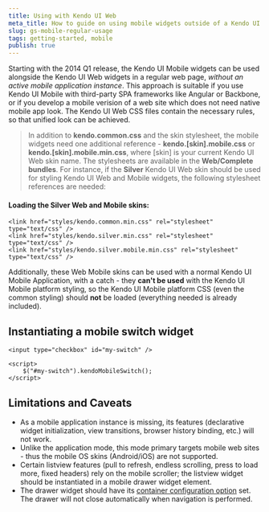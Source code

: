 ```yaml
---
title: Using with Kendo UI Web
meta_title: How to guide on using mobile widgets outside of a Kendo UI Mobile application container
slug: gs-mobile-regular-usage
tags: getting-started, mobile
publish: true
---
```


Starting with the 2014 Q1 release, the Kendo UI Mobile widgets can be used alongside the Kendo UI Web widgets in a regular web page, *without an active mobile application instance*.
This approach is suitable if you use Kendo UI Mobile with third-party SPA frameworks like Angular or Backbone, or if you develop a mobile verision of a web site which does not need native mobile app look.
The Kendo UI Web CSS files contain the necessary rules, so that unified look can be achieved.

> In addition to **kendo.common.css** and the skin stylesheet, the mobile widgets need one additional reference - **kendo.[skin].mobile.css** or **kendo.[skin].mobile.min.css**, where [skin] is your current Kendo UI Web skin name.
The stylesheets are available in the **Web/Complete bundles**. For instance, if the **Silver** Kendo UI Web skin should be used for styling Kendo UI Web and Mobile widgets, the following stylesheet references are needed:

#### Loading the Silver Web and Mobile skins:

    <link href="styles/kendo.common.min.css" rel="stylesheet" type="text/css" />
    <link href="styles/kendo.silver.min.css" rel="stylesheet" type="text/css" />
    <link href="styles/kendo.silver.mobile.min.css" rel="stylesheet" type="text/css" />

Additionally, these Web Mobile skins can be used with a normal Kendo UI Mobile Application, with a catch - they **can't be used** with the Kendo UI Mobile platform styling,
so the Kendo UI Mobile platform CSS (even the common styling) should **not** be loaded (everything needed is already included).

## Instantiating a mobile switch widget

    <input type="checkbox" id="my-switch" />

    <script>
        $("#my-switch").kendoMobileSwitch();
    </script>


## Limitations and Caveats

- As a mobile application instance is missing, its features (declarative widget initialization, view transitions, browser history binding, etc.) will not work.
- Unlike the application mode, this mode primary targets mobile web sites - thus the mobile OS skins (Android/iOS) are not supported.
- Certain listview features (pull to refresh, endless scrolling, press to load more, fixed headers) rely on the mobile scroller; the listview widget should be instantiated in a mobile drawer widget element.
- The drawer widget should have its [container configuration option](/api/mobile/drawer/#configuration-container) set. The drawer will not close automatically when navigation is performed.

